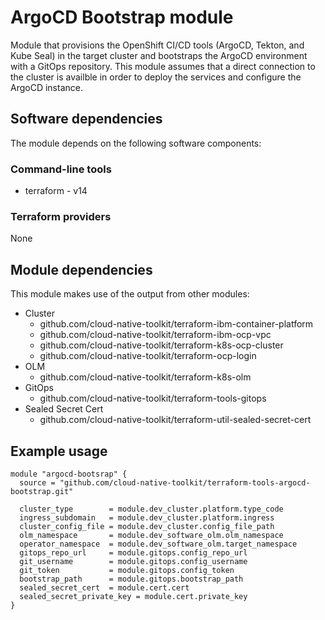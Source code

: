 # ArgoCD Bootstrap module

Module that provisions the OpenShift CI/CD tools (ArgoCD, Tekton, and Kube Seal) in the target cluster and bootstraps the ArgoCD environment with a GitOps repository. This module assumes that a direct connection to the cluster is availble in order to deploy the services and configure the ArgoCD instance.

## Software dependencies

The module depends on the following software components:

### Command-line tools

- terraform - v14

### Terraform providers

None

## Module dependencies

This module makes use of the output from other modules:

- Cluster
    - github.com/cloud-native-toolkit/terraform-ibm-container-platform
    - github.com/cloud-native-toolkit/terraform-ibm-ocp-vpc
    - github.com/cloud-native-toolkit/terraform-k8s-ocp-cluster
    - github.com/cloud-native-toolkit/terraform-ocp-login
- OLM 
    - github.com/cloud-native-toolkit/terraform-k8s-olm
- GitOps 
    - github.com/cloud-native-toolkit/terraform-tools-gitops
- Sealed Secret Cert 
    - github.com/cloud-native-toolkit/terraform-util-sealed-secret-cert

## Example usage

```hcl-terraform
module "argocd-bootsrap" {
  source = "github.com/cloud-native-toolkit/terraform-tools-argocd-bootstrap.git"

  cluster_type        = module.dev_cluster.platform.type_code
  ingress_subdomain   = module.dev_cluster.platform.ingress
  cluster_config_file = module.dev_cluster.config_file_path
  olm_namespace       = module.dev_software_olm.olm_namespace
  operator_namespace  = module.dev_software_olm.target_namespace
  gitops_repo_url     = module.gitops.config_repo_url
  git_username        = module.gitops.config_username
  git_token           = module.gitops.config_token
  bootstrap_path      = module.gitops.bootstrap_path
  sealed_secret_cert  = module.cert.cert
  sealed_secret_private_key = module.cert.private_key
}
```

